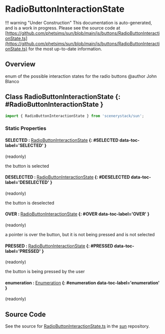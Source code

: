 # RadioButtonInteractionState

!!! warning "Under Construction"
    This documentation is auto-generated, and is a work in progress. Please see the source code at
    [https://github.com/phetsims/sun/blob/main/js/buttons/RadioButtonInteractionState.ts](https://github.com/phetsims/sun/blob/main/js/buttons/RadioButtonInteractionState.ts) for the most up-to-date information.

## Overview

enum of the possible interaction states for the radio buttons
@author John Blanco

## Class RadioButtonInteractionState {: #RadioButtonInteractionState }


```js
import { RadioButtonInteractionState } from 'scenerystack/sun';
```
### Static Properties

#### SELECTED : <span style="font-weight: 400;">[RadioButtonInteractionState](../sun/RadioButtonInteractionState.md)</span> {: #SELECTED data-toc-label='SELECTED' }

(readonly)

the button is selected

#### DESELECTED : <span style="font-weight: 400;">[RadioButtonInteractionState](../sun/RadioButtonInteractionState.md)</span> {: #DESELECTED data-toc-label='DESELECTED' }

(readonly)

the button is deselected

#### OVER : <span style="font-weight: 400;">[RadioButtonInteractionState](../sun/RadioButtonInteractionState.md)</span> {: #OVER data-toc-label='OVER' }

(readonly)

a pointer is over the button, but it is not being pressed and is not selected

#### PRESSED : <span style="font-weight: 400;">[RadioButtonInteractionState](../sun/RadioButtonInteractionState.md)</span> {: #PRESSED data-toc-label='PRESSED' }

(readonly)

the button is being pressed by the user

#### enumeration : <span style="font-weight: 400;">[Enumeration](../phet-core/Enumeration.md)</span> {: #enumeration data-toc-label='enumeration' }

(readonly)



## Source Code

See the source for [RadioButtonInteractionState.ts](https://github.com/phetsims/sun/blob/main/js/buttons/RadioButtonInteractionState.ts) in the [sun](https://github.com/phetsims/sun) repository.

